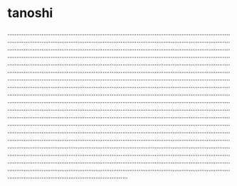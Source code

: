 # tanoshi
.......................................................................................................................................................................................................................................................................................................................................................................................................................................................................................................................................................................................................................................................................................................................................................................................................................................................................................................................................................................................................................................................................................................................................................................................................................................................................................................................................................................................................................................................................................................................................................................................................................................................................................................................................................................................................................................................................................................................................................................................................................................................................................................................................................................................................................................................................................................................................................................................................................................................................................................................